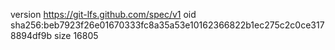 version https://git-lfs.github.com/spec/v1
oid sha256:beb7923f26e01670333fc8a35a53e10162366822b1ec275c2c0ce3178894df9b
size 16805
